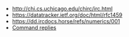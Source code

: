 * http://chi.cs.uchicago.edu/chirc/irc.html
* https://datatracker.ietf.org/doc/html/rfc1459
* https://dd.ircdocs.horse/refs/numerics/001
* [Command replies](https://datatracker.ietf.org/doc/html/rfc2812#section-5)